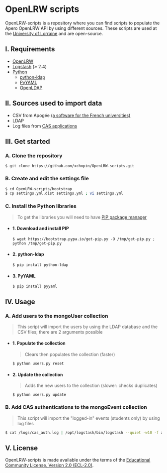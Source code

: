 # OpenLRW scripts

OpenLRW-scripts is a repository where you can find scripts to populate the Apero OpenLRW API by using different sources. These scripts are used at the [University of Lorraine](https://en.wikipedia.org/wiki/University_of_Lorraine) and are open-source.

## I. Requirements
 - [OpenLRW](https://github.com/Apereo-Learning-Analytics-Initiative/OpenLRW)
 - [Logstash](https://www.elastic.co/fr/downloads/logstash) (≥ 2.4)
 - [Python](https://www.python.org/downloads/)
    - [python-ldap](#1-python-ldap)
    - [PyYAML](#2-pyyaml)
    - [OpenLDAP](https://stackoverflow.com/a/4768467/7644126)

## II. Sources used to import data
- CSV from Apogée [(a software for the French universities)](https://fr.wikipedia.org/wiki/Apog%C3%A9e_(logiciel))
- LDAP
- Log files from [CAS applications](https://en.wikipedia.org/wiki/Central_Authentication_Service)


## III. Get started
### A. Clone the repository
`$ git clone https://github.com/xchopin/OpenLRW-scripts.git`

### B. Create and edit the settings file
```bash 
$ cd OpenLRW-scripts/bootstrap
$ cp settings.yml.dist settings.yml ; vi settings.yml
```

### C. Install the Python libraries
> To get the libraries you will need to have [PIP package manager](https://pypi.python.org/pypi/pip)

- #### 1. Download and install PIP
   `$ wget https://bootstrap.pypa.io/get-pip.py -O /tmp/get-pip.py ; python /tmp/get-pip.py`

- #### 2. python-ldap
   `$ pip install python-ldap` 
   
- #### 3. PyYAML
   `$ pip install pyyaml` 
 

## IV. Usage
### A. Add users to the mongoUser collection
 > This script will import the users by using the LDAP database and the CSV files; there are 2 arguments possible

- #### 1. Populate the collection
    > Clears then populates the collection (faster)

    `$ python users.py reset`    


- #### 2. Update the collection
    > Adds the new users to the collection (slower: checks duplicates)

    `$ python users.py update`  

### B. Add CAS authentications to the mongoEvent collection
 > This script will import the "logged-in" events (students only)  by using log files
 
```bash
$ cat /logs/cas_auth.log | /opt/logstash/bin/logstash --quiet -w10 -f xapi_cas.conf
```  

## V. License
OpenLRW-scripts is made available under the terms of the [Educational Community License, Version 2.0 (ECL-2.0)](https://opensource.org/licenses/ECL-2.0).